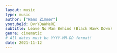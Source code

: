```yaml
---
layout: music
type: music
author: ["Hans Zimmer"]
youtubeId: BvrYDaWMeRE
subtitle: Leave No Man Behind (Black Hawk Down)
genre: cinematic
# All dates must be YYYY-MM-DD format!
date: 2021-11-12
---
```

